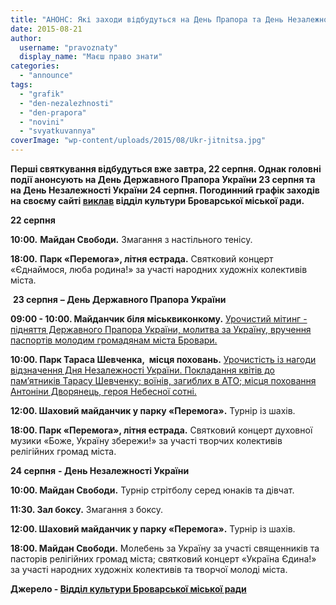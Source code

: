 ```yaml
---
title: "АНОНС: Які заходи відбудуться на День Прапора та День Незалежності у Броварах"
date: 2015-08-21
author: 
  username: "pravoznaty"
  display_name: "Маєш право знати"
categories: 
  - "announce"
tags: 
  - "grafik"
  - "den-nezalezhnosti"
  - "den-prapora"
  - "novini"
  - "svyatkuvannya"
coverImage: "wp-content/uploads/2015/08/Ukr-jitnitsa.jpg"
---
```


**Перші святкування відбудуться вже завтра, 22 серпня. Однак головні події анонсують на День Державного Прапора України 23 серпня та на День Незалежності України 24 серпня. Погодинний графік заходів на своєму сайті [виклав](http://www.kulturabr.kiev.ua/afisha/viddil-kultury/afisha-do-dnya-derzhavnogo-prapora-ukrayiny-ta-dnya-nezalezhnosti-ukrayiny) відділ культури Броварської міської ради.**

**22 серпня**

**10:00.** **Майдан Свободи.** Змагання з настільного тенісу.

**18:00.** **Парк «Перемога», літня естрада.** Святковий концерт «Єднаймося, люба родина!» за участі народних художніх колективів міста.

 **23 серпня** **– День Державного Прапора України**

**09:00 - 10:00. Майданчик біля міськвиконкому.** [Урочистий мітинг - підняття Державного Прапора України, молитва за Україну, вручення паспортів молодим громадянам міста Бровари.](http://www.kulturabr.kiev.ua/content/pidnyattya-derzhavnogo-praporu-ukrayiny)

**10:00. Парк Тараса Шевченка,  місця поховань.** [Урочистість із нагоди відзначення Дня Незалежності України. Покладання квітів до пам’ятників Тарасу Шевченку; воїнів, загиблих в АТО; місця поховання Антоніни Дворянець, героя Небесної сотні.](http://www.kulturabr.kiev.ua/content/urochystist-z-nagody-vidznachennya-dnya-nezalezhnosti-ukrayiny-pokladannya-kvitiv-do)

**12:00. Шаховий майданчик у парку «Перемога».** Турнір із шахів.

**18:00. Парк «Перемога», літня естрада.** Святковий концерт духовної музики «Боже, Україну збережи!» за участі творчих колективів релігійних громад міста.

**24 серпня** **- День Незалежності України**

**10:00. Майдан Свободи.** Турнір стрітболу серед юнаків та дівчат.

**11:30. Зал боксу.** Змагання з боксу.

**12:00. Шаховий майданчик у парку «Перемога».** Турнір із шахів.

**18:00. Майдан Свободи.** Молебень за Україну за участі священників та пасторів релігійних громад міста; святковий концерт «Україна Єдина!» за участі народних художніх колективів та творчої молоді міста.

**Джерело - [Відділ культури Броварської міської ради](http://www.kulturabr.kiev.ua/afisha/viddil-kultury/afisha-do-dnya-derzhavnogo-prapora-ukrayiny-ta-dnya-nezalezhnosti-ukrayiny)**
